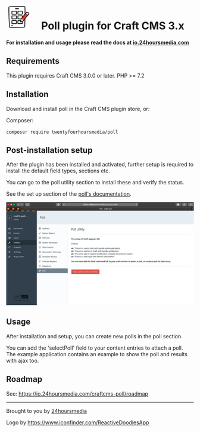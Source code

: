 <img src="resources/img/plugin-logo.png" width="64" height="64" align="left" style="margin-right: 30px">

# Poll plugin for Craft CMS 3.x

**For installation and usage please read the docs at [io.24hoursmedia.com](https://io.24hoursmedia.com/craftcms-poll)**


## Requirements

This plugin requires Craft CMS 3.0.0 or later.
PHP >= 7.2

## Installation

Download and install poll in the Craft CMS plugin store, or:

Composer:

    composer require twentyfourhoursmedia/poll


## Post-installation setup

After the plugin has been installed and activated, further setup is required to install the default field types,
sections etc.

You can go to the poll utility section to install these and verify the status.

See the set up section of the [poll's documentation](https://io.24hoursmedia.com/craftcms-poll/setup).

![Poll Utility](doc/assets/pollutility.png)


## Usage

After installation and setup, you can create new polls in the poll section.

You can add the 'selectPoll' field to your content entries to attach a poll.
The example application contains an example to show the poll and results with ajax too.


## Roadmap

See: https://io.24hoursmedia.com/craftcms-poll/roadmap

---

Brought to you by [24hoursmedia](https://www.24hoursmedia.com)

Logo by https://www.iconfinder.com/ReactiveDoodlesApp
